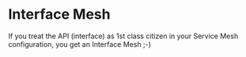 # Interface Mesh

If you treat the API (interface) as 1st class citizen in your Service Mesh configuration, you get an Interface Mesh ;-)
